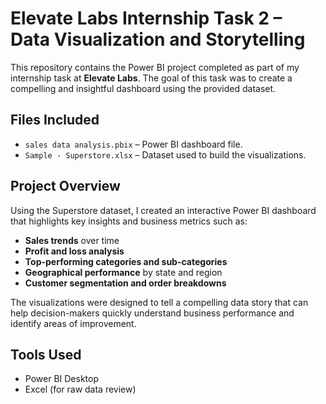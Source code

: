 # Elevate Labs Internship Task 2 – Data Visualization and Storytelling

This repository contains the Power BI project completed as part of my internship task at **Elevate Labs**. The goal of this task was to create a compelling and insightful dashboard using the provided dataset.

##  Files Included

- `sales data analysis.pbix` – Power BI dashboard file.
- `Sample - Superstore.xlsx` – Dataset used to build the visualizations.

##  Project Overview

Using the Superstore dataset, I created an interactive Power BI dashboard that highlights key insights and business metrics such as:

- **Sales trends** over time
- **Profit and loss analysis**
- **Top-performing categories and sub-categories**
- **Geographical performance** by state and region
- **Customer segmentation and order breakdowns**

The visualizations were designed to tell a compelling data story that can help decision-makers quickly understand business performance and identify areas of improvement.

##  Tools Used

- Power BI Desktop
- Excel (for raw data review)
